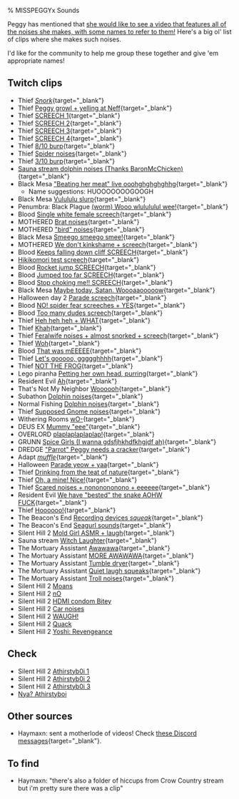 % MISSPEGGYx Sounds

Peggy has mentioned that [she would like to see a video that features all of the noises she makes, with some names to refer to them!](https://www.twitch.tv/misspeggyx/clip/NastyAmusedBaconPeteZaroll-T7sFYgBBaS4quuxU) Here's a big ol' list of clips where she makes such noises.

I'd like for the community to help me group these together and give 'em appropriate names!

## Twitch clips

* Thief [*Snork*](https://clips.twitch.tv/RoundGracefulHeronMVGame-cqYpCigMVYKTszfG){target="_blank"}
* Thief [Peggy growl + yelling at Neff](https://www.twitch.tv/misspeggyx/clip/GenerousReliablePorcupineGingerPower-O1CZ0N75HfJXHr4D){target="_blank"}
* Thief [SCREECH 1](https://www.twitch.tv/misspeggyx/clip/SuaveEnticingTriangleBCWarrior-nuQ-cf0SuWYEC_uM){target="_blank"}
* Thief [SCREECH 2](https://clips.twitch.tv/IgnorantRichCocoaShazBotstix-rd9rqY-Q3GpLALKN){target="_blank"}
* Thief [SCREECH 3](https://clips.twitch.tv/HonestSlickRatTriHard-D0zrEfBV09G6rKp1){target="_blank"}
* Thief [SCREECH 4](https://clips.twitch.tv/SuspiciousBoredRingPrimeMe-arsgYkQU7M8Yctzp){target="_blank"}
* Thief [8/10 burp](https://clips.twitch.tv/TsundereExquisiteHippoDoritosChip-EV6_PnPf8v6qvApT){target="_blank"}
* Thief [Spider noises](https://www.twitch.tv/misspeggyx/clip/EnthusiasticHyperCoyoteCurseLit-E6IUmegsXjsBRGxv){target="_blank"}
* Thief [3/10 burp](https://www.twitch.tv/misspeggyx/clip/CredulousGiftedClipsmomDxCat-mqRp2P5x38qXnTr6){target="_blank"}
* [Sauna stream dolphin noises (Thanks BaronMcChicken)](https://clips.twitch.tv/CleanPeacefulSashimiUWot-eF21142o8dTwzYtl){target="_blank"}
* Black Mesa ["Beating her meat" live ooohghghghghhg](https://www.twitch.tv/misspeggyx/clip/MiniatureRelatedNigiriPhilosoraptor-svyvrwxVsUTPEWTJ){target="_blank"}
  * Name suggestions: HUOOOOOOOGOOGH
* Black Mesa [Vulululu slurp](https://www.twitch.tv/misspeggyx/clip/CrepuscularPlacidBatteryCorgiDerp-pi9aIOOTQk_0ZeD0){target="_blank"}
* Penumbra: Black Plague [(worm) Wooo wlulululul wee!](https://www.twitch.tv/misspeggyx/clip/PolishedResourcefulMuleHassaanChop-qTelgF2DvHsQgX5p){target="_blank"}
* Blood [Single white female screech](https://www.twitch.tv/misspeggyx/clip/DaintyMoralAppleHassaanChop-6S9L8SPMrPpllNfh){target="_blank"}
* MOTHERED [Brat noises](https://www.twitch.tv/misspeggyx/clip/PunchyFaithfulGnatTheRinger-q0iFdzFmIyzsPBCA?filter=clips&range=7d&sort=time){target="_blank"}
* MOTHERED ["bird" noises](https://www.twitch.tv/misspeggyx/clip/ConfidentFreezingAardvarkDAESuppy-YBvU5Z5m7H956bPo?filter=clips&range=7d&sort=time){target="_blank"}
* Black Mesa [Smeego smeego smee!](https://www.twitch.tv/misspeggyx/clip/ComfortableKawaiiCurryOhMyDog-9V92K1TSZV4A6RWx?filter=clips&range=7d&sort=time){target="_blank"}
* MOTHERED [We don't kinkshame + screech](https://www.twitch.tv/misspeggyx/clip/FriendlyTrustworthyHumanCoolStoryBob-_GxIMm4y56MAvTNA?filter=clips&range=7d&sort=time){target="_blank"}
* Blood [Keeps falling down cliff SCREECH](https://www.twitch.tv/misspeggyx/clip/AlertHorribleHorseradishCoolCat--QTcp_HJfi4sMhL8?filter=clips&range=7d&sort=time){target="_blank"}
* [Hikikomori test screech](https://www.twitch.tv/misspeggyx/clip/SparklyFrozenAlligatorCoolStoryBob-BxLE5vIqevNF8at0?filter=clips&range=7d&sort=time){target="_blank"}
* Blood [Rocket jump SCREECH](https://www.twitch.tv/misspeggyx/clip/TemperedAmusedToothNotATK-aN1fHtJsTpgXwAJi?filter=clips&range=7d&sort=time){target="_blank"}
* Blood [Jumped too far SCREECH](https://www.twitch.tv/misspeggyx/clip/ManlyRockyDragonfruitUncleNox-0q-8Xzgn8AMMlkHJ?filter=clips&range=7d&sort=time){target="_blank"}
* Blood [Stop choking me!! SCREECH](https://www.twitch.tv/misspeggyx/clip/SillyFantasticNewtChocolateRain-X9MPvfS2Gx0R5t76?filter=clips&range=7d&sort=time){target="_blank"}
* Black Mesa [Maybe today, Satan. Woooaaooooow](https://www.twitch.tv/misspeggyx/clip/AgitatedOddPlumTwitchRaid-T4Q_FCkptD5FFZrq?filter=clips&range=7d&sort=time){target="_blank"}
* Halloween day 2 [Parade screech](https://www.twitch.tv/misspeggyx/clip/PeacefulAmazingWrenFunRun-08aklxBPRhEtQkC9?filter=clips&range=7d&sort=time){target="_blank"}
* Blood [NO! spider fear screeches + YES](https://www.twitch.tv/misspeggyx/clip/ExuberantCrowdedCobraShazBotstix-7NXxoLILGxC-SLwj?filter=clips&range=7d&sort=time){target="_blank"}
* Blood [Too many dudes screech](https://www.twitch.tv/misspeggyx/clip/ZanyCheerfulStingrayRickroll-FkxzwoXZ5CaEeEER?filter=clips&range=7d&sort=time){target="_blank"}
* Thief [Heh heh heh + WHAT](https://www.twitch.tv/misspeggyx/clip/EnergeticAnimatedKimchiKeepo-F0NSrsbKAK5RrayY?filter=clips&range=7d&sort=time){target="_blank"}
* Thief [Khah](https://www.twitch.tv/misspeggyx/clip/GrotesqueCuteFrogMVGame-HoqUNMhpHW0lChNb?filter=clips&range=7d&sort=time){target="_blank"}
* Thief [Feralwife noises + almost snorked + screech](https://www.twitch.tv/misspeggyx/clip/RoundGracefulHeronMVGame-cqYpCigMVYKTszfG?filter=clips&range=7d&sort=time){target="_blank"}
* Thief [Woh](https://www.twitch.tv/misspeggyx/clip/FurtiveFairCougarPeteZaroll-QPFvvAWcJgWeIjQA?filter=clips&range=7d&sort=time){target="_blank"}
* Blood [That was mEEEEE](https://www.twitch.tv/misspeggyx/clip/GorgeousCallousShrimpPhilosoraptor-Vp0e71vm7Q7dZsuY?filter=clips&range=7d&sort=time){target="_blank"}
* Thief [Let's gooooo, ggggghhhh](https://www.twitch.tv/misspeggyx/clip/ClumsyIncredulousLlamaVoteYea-JOPUgCVAZQ0mxdXA?filter=clips&range=7d&sort=time){target="_blank"}
* Thief [NOT THE FROG](https://www.twitch.tv/misspeggyx/clip/SuspiciousBoredRingPrimeMe-arsgYkQU7M8Yctzp?filter=clips&range=7d&sort=time){target="_blank"}
* Lego piranha [Petting her own head, purring](https://www.twitch.tv/misspeggyx/clip/SmallDifficultArugulaBloodTrail-L3BWZ-cJTImt8uqd?filter=clips&range=all&sort=time){target="_blank"}
* Resident Evil [Ah](https://www.twitch.tv/misspeggyx/clip/CorrectApatheticMuleKappaRoss-48uml54XJ7IjhTs6?filter=clips&range=all&sort=time){target="_blank"}
* That's Not My Neighbor [Woooooh](https://www.twitch.tv/misspeggyx/clip/SuspiciousPrettiestCocoaPRChase-3EK7CE2TOmSO0PQy?filter=clips&range=all&sort=time){target="_blank"}
* Subathon [Dolphin noises](https://clips.twitch.tv/GentleNiceWolverineChefFrank-wN6xyd1aOrJ2o2A5){target="_blank"}
* Normal Fishing [Dolphin noises](https://www.twitch.tv/misspeggyx/clip/PoorEnchantingCobblerAMPTropPunch-qy3DdjfH7_ngPrAB){target="_blank"}
* Thief [Supposed Gnome noises](https://www.twitch.tv/misspeggyx/clip/InnocentEntertainingRuffPoooound-6iw9mxCdxkZ7ZwIb){target="_blank"}
* Withering Rooms [wO-](https://www.twitch.tv/misspeggyx/clip/EmpathicGlamorousHornetGingerPower-7bmzyhGOEKjFdmqA?filter=clips&range=all&sort=time){target="_blank"}
* DEUS EX [Mummy "eee"](https://www.twitch.tv/misspeggyx/clip/SweetTsundereSandwichKreygasm-Pr-zg8jUxmXyAOTX?filter=clips&range=all&sort=time){target="_blank"}
* OVERLORD [plaplaplaplaplap!](https://www.twitch.tv/misspeggyx/clip/BoldVenomousAmazonKappaClaus-7VkoS74lpZRwRzaY?filter=clips&range=all&sort=time){target="_blank"}
* GRUNN [Spice Girls (I wanna gdsfjhkhdfkhgjdf ah)](https://www.twitch.tv/misspeggyx/clip/ImpossiblePlayfulBottleCopyThis-swEQYY6M3L_5-7ox?filter=clips&range=all&sort=time){target="_blank"}
* DREDGE ["Parrot" Peggy needs a cracker](https://www.twitch.tv/misspeggyx/clip/AbrasiveInspiringAnacondaRedCoat-tWwIf10kR8ZQvVKg?filter=clips&range=all&sort=time){target="_blank"}
* Adapt [*muffle*](https://www.twitch.tv/misspeggyx/clip/MoldySweetBaconWutFace-YRD3MGb_YaPhUUdb?filter=clips&range=all&sort=time){target="_blank"}
* Halloween [Parade yeow + yaa](https://www.twitch.tv/misspeggyx/clip/GracefulConcernedThymeStrawBeary-JEoqMtedB6dvn8Ag?filter=clips&range=all&sort=time){target="_blank"}
* Thief [Drinking from the teat of nature](https://www.twitch.tv/misspeggyx/clip/RefinedOptimisticTarsierAllenHuhu-bAIh8BtqoLMw_2ZX?filter=clips&range=all&sort=time){target="_blank"}
* Thief [Oh, a mine! Nice!](https://www.twitch.tv/misspeggyx/clip/ConcernedPeacefulCurryPanicBasket-_LrDmceRu5J6VDHR?filter=clips&range=all&sort=time){target="_blank"}
* Thief [Scared noises + nononononono + eeeeee](https://www.twitch.tv/misspeggyx/clip/DepressedElegantCourgetteRuleFive-St-TfROMH1rwCXJE?filter=clips&range=all&sort=time){target="_blank"}
* Resident Evil [We have "bested" the snake AOHW FUCK](https://www.twitch.tv/misspeggyx/clip/ComfortableSmoothMartenNerfBlueBlaster-VFv7_z--8Nh9hlsh?filter=clips&range=all&sort=time){target="_blank"}
* Thief [Hoooooo!](https://www.twitch.tv/misspeggyx/clip/ObedientPoorGrouseTriHard-jeciqB2T-UcS722R?filter=clips&range=all&sort=time){target="_blank"}
* The Beacon's End [Recording devices *squeak*](https://www.twitch.tv/misspeggyx/clip/BelovedCreativeGrasshopperSwiftRage-uSxlAw6qht-8AkdQ){target="_blank"}
* The Beacon's End [Seagurl sounds](https://clips.twitch.tv/MotionlessAlertKoupreyDerp-gm6EKTLdOs7HvzHq){target="_blank"}
* Silent Hill 2 [Mold Girl ASMR + laugh](https://www.twitch.tv/misspeggyx/clip/NaiveTangentialWatercressBCWarrior-TUQsov-6uQtW7iuN){target="_blank"}
* Sauna stream [Witch Laughter](https://www.twitch.tv/misspeggyx/clip/OptimisticBlazingPoultryResidentSleeper-9Qy36X1ZLBGoMb5r?filter=clips&range=all&sort=time){target="_blank"}
* The Mortuary Assistant [Awawawa](https://www.twitch.tv/misspeggyx/clip/CulturedFuriousCockroachTTours-POmEVKGBJ9XBPNLY){target="_blank"}
* The Mortuary Assistant [MORE AWAWAWA](https://www.twitch.tv/misspeggyx/clip/AbnegateToughAppleTheRinger-7Klh09Rb2Pyl6meB){target="_blank"}
* The Mortuary Assistant [Tumble dryer](https://www.twitch.tv/misspeggyx/clip/UninterestedAmazonianPancakeNotLikeThis-7kqcRjlueb-YVlSb){target="_blank"}
* The Mortuary Assistant [Quiet laugh squeaks](https://www.twitch.tv/misspeggyx/clip/SquareSpoopyClipsmomKappaRoss-KKFR72IRMvXqK-ZX){target="_blank"}
* The Mortuary Assistant [Troll noises](https://www.twitch.tv/misspeggyx/clip/PreciousDirtyWrenDeIlluminati-5Xdyxyh6yJmIVfGh){target="_blank"}
* Silent Hill 2 [Moans](https://clips.twitch.tv/FunnyWiseDinosaurBudStar-mqK1pN-ZSe7FEpdF)
* Silent Hill 2 [nO](https://www.twitch.tv/misspeggyx/clip/GlutenFreeBadLegYee-3zGFalMPLGsad3H-)
* Silent Hill 2 [HDMI condom Bitey](https://www.twitch.tv/misspeggyx/clip/EnergeticAbstruseNewtNerfRedBlaster-D0yLIBKCA0bqIwyr)
* Silent Hill 2 [Car noises](https://clips.twitch.tv/ClumsyVictoriousCarrotStoneLightning-COpk8k2j9OJlTyot)
* Silent Hill 2 [WAUGH!](https://clips.twitch.tv/SleepyTalentedBaconAsianGlow-UjUS9TYqS_a2j0Ax)
* Silent Hill 2 [Quack](https://clips.twitch.tv/CaringDifficultPrariedogEagleEye-3_vrbecC_c9VMcf5)
* Silent Hill 2 [Yoshi: Revengeance](https://clips.twitch.tv/SuccessfulSilkyHyenaBabyRage-HGDhhWZy6hgApjaS)

## Check

* Silent Hill 2 [Athirstyb0i 1](https://clips.twitch.tv/AlluringTubularTeaBudStar-RXhlHwkvC2I8H9t6)
* Silent Hill 2 [Athirstyb0i 2](https://clips.twitch.tv/CuriousSuperPorpoiseCopyThis-5-kg0ImasoLZcuZ2)
* Silent Hill 2 [Athirstyb0i 3](https://clips.twitch.tv/AttractiveQuaintAntBibleThump-adi6xc2YzyBmXjMO)
* [Nya? Athirstyboi](https://clips.twitch.tv/EasyFreezingKimchiCharlieBitMe-RxnEMCeknYoU-0Q0)


## Other sources

* Haymaxn: sent a motherlode of videos! Check [these Discord messages](https://discord.com/channels/1081142021944770631/1149689081949851712/1306338545518121092){target="_blank"}.


## To find

* Haymaxn: "there's also a folder of hiccups from Crow Country stream but i'm pretty sure there was a clip"
